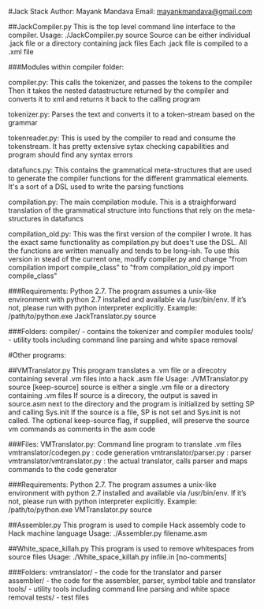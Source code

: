 #Jack Stack
Author: Mayank Mandava
Email: mayankmandava@gmail.com

##JackCompiler.py
   This is the top level command line interface to the compiler. 
   Usage: ./JackCompiler.py source
   Source can be either individual .jack file or a directory containing jack files
   Each .jack file is compiled to a .xml file

###Modules within compiler folder:

   compiler.py: This calls the tokenizer, and passes the tokens to the compiler
      Then it takes the nested datastructure returned by the compiler and converts it to xml and returns it back to the calling program

   tokenizer.py: Parses the text and converts it to a token-stream based on the grammar

   tokenreader.py: This is used by the compiler to read and consume the tokenstream. It has pretty extensive sytax checking capabilities and program should find any syntax errors

   datafuncs.py: This contains the grammatical meta-structures that are used to generate the compiler functions for the different grammatical elements. It's a sort of a DSL used to write the parsing functions 

   compilation.py: The main compilation module. This is a straighforward translation of the grammatical structure into functions that rely on the meta-structures in datafuncs

   compilation_old.py: This was the first version of the compiler I wrote. It has the exact same functionality as compilation.py but does't use the DSL. All the functions are written manually and tends to be long-ish. To use this version in stead of the current one, modify compiler.py and change "from compilation import compile_class" to "from compilation_old.py import compile_class"


###Requirements:
 Python 2.7. The program assumes a unix-like environment with python 2.7 installed and available via /usr/bin/env. If it’s not, please run with python interpreter explicitly. Example: /path/to/python.exe JackTranslator.py source

###Folders:
 compiler/ - contains the tokenizer and compiler modules
 tools/ - utility tools including command line parsing and white space removal

#Other programs:

##VMTranslator.py
 This program translates a .vm file or a direcotry containing several .vm files into a hack .asm file
 Usage: ./VMTranslator.py source [keep-source]
 source is either a single .vm file or a directory containing .vm files
 If source is a direcory, the output is saved in source.asm next to the directory and the program is initialized by setting SP and calling Sys.init
 If the source is a file, SP is not set and Sys.init is not called. 
 The optional keep-source flag, if supplied, will preserve the source vm commands as comments in the asm code

###Files:
   VMTranslator.py: Command line program to translate .vm files 
   vmtranslator/codegen.py : code generation
   vmtranslator/parser.py : parser
   vmtranslator/vmtranslator.py : the actual translator, calls parser and maps commands to the code generator

###Requirements:
 Python 2.7. The program assumes a unix-like environment with python 2.7 installed and available via /usr/bin/env. If it’s not, please run with python interpreter explicitly. Example: /path/to/python.exe VMTranslator.py source

##Assembler.py
 This program is used to compile Hack assembly code to Hack machine language
 Usage: ./Assembler.py filename.asm

##White_space_killah.py
 This program is used to remove whitespaces from source files
 Usage: ./White_space_killah.py infile.in [no-comments]

###Folders:
 vmtranslator/ - the code for the translator and parser
 assembler/ - the code for the assembler, parser, symbol table and translator
 tools/ - utility tools including command line parsing and white space removal
 tests/ - test files

